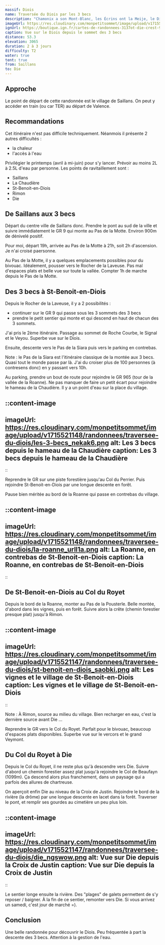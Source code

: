 ```yaml
---
massif: Diois
name: Traversée du Diois par les 3 becs
description: "Chamonix a son Mont-Blanc, les Écrins ont la Meije, le Diois a les 3 becs ! Cet itinéraire propose une traversée de cette région bien moins connue que le majestueux Vercors qui la surplombe. Une randonnée entre forêts, rivières et villages, à réaliser au printemps."
imageUrl: https://res.cloudinary.com/monpetitsommet/image/upload/v1715521148/randonnees/traversee-du-diois/le-signal_xk4bmu.png
ignUrl: https://boutique.ign.fr/cartes-de-randonnees-3137ot-die-crest-9782758551447-6.html
caption: Vue sur le Diois depuis le sommet des 3 becs
distance: 53.3
elevation: 3065
duration: 2 à 3 jours
difficulty: T2
water: true
tent: true
from: Saillans
to: Die
---
```


## Approche

Le point de départ de cette randonnée est le village de Saillans. On peut y accéder en train (ou car TER) au départ de Valence.

## Recommandations

Cet itinéraire n'est pas difficile techniquement. Néanmois il présente 2 autres difficultés :
- la chaleur
- l'accès à l'eau

Privilégier le printemps (avril à mi-juin) pour s'y lancer. Prévoir au moins 2L à 2.5L d'eau par personne. Les points de ravitaillement sont :
- Saillans
- La Chaudière
- St-Benoit-en-Diois
- Rimon
- Die

## De Saillans aux 3 becs

Départ du centre ville de Saillans donc. Prendre le pont au sud de la ville et suivre immédiatement le GR 9 qui monte au Pas de la Motte. Environ 900m de dénivelé positif.

Pour moi, départ 19h, arrivée au Pas de la Motte à 21h, soit 2h d'ascension. Je n'ai croisé paersonne.

Au Pas de la Motte, il y a quelques emplacements possibles pour du bivouac. Idéalement, pousser vers le Rocher de la Laveuse. Pas mal d'espaces plats et belle vue sur toute la vallée. Compter 1h de marche depuis le Pas de la Motte.

## Des 3 becs à St-Benoit-en-Diois

Depuis le Rocher de la Laveuse, il y a 2 possibilités :
- continuer sur le GR 9 qui passe sous les 3 sommets des 3 becs
- prendre le petit sentier qui monte et qui descend en haut de chacun des 3 sommets.

J'ai pris le 2ème itinéraire. Passage au sommet de Roche Courbe, le Signal et le Veyou. Superbe vue sur le Diois.

Ensuite, descente vers le Pas de la Siara puis vers le parking en contrebas.

Note : le Pas de la Siara est l'itinéraire classique de la montée aux 3 becs. Quasi tout le monde passe par là. J'ai du croiser plus de 100 personnes (à contresens donc) en y passant vers 10h.

Au parking, prendre un bout de route pour rejoindre le GR 965 (tour de la vallée de la Roanne). Ne pas manquer de faire un petit écart pour rejoindre le hameau de la Chaudière. Il y a un point d'eau sur la place du village.

::content-image
---
imageUrl: https://res.cloudinary.com/monpetitsommet/image/upload/v1715521148/randonnees/traversee-du-diois/les-3-becs_nekak6.png
alt: Les 3 becs depuis le hameau de la Chaudière
caption: Les 3 becs depuis le hameau de la Chaudière
---
::

Reprendre le GR sur une piste forestière jusqu'au Col du Perrier. Puis rejoindre St-Benoit-en-Diois par une longue descente en forêt.

Pause bien méritée au bord de la Roanne qui passe en contrebas du village.

::content-image
---
imageUrl: https://res.cloudinary.com/monpetitsommet/image/upload/v1715521148/randonnees/traversee-du-diois/la-roanne_urll1a.png
alt: La Roanne, en contrebas de St-Benoit-en-Diois
caption: La Roanne, en contrebas de St-Benoit-en-Diois
---
::

## De St-Benoit-en-Diois au Col du Royet

Depuis le bord de la Roanne, monter au Pas de la Pousterle. Belle montée, d'abord dans les vignes, puis en forêt. Suivre alors la crête (chemin forestier presque plat) jusqu'à Rimon.

::content-image
---
imageUrl: https://res.cloudinary.com/monpetitsommet/image/upload/v1715521147/randonnees/traversee-du-diois/st-benoit-en-diois_saobki.png
alt: Les vignes et le village de St-Benoit-en-Diois
caption: Les vignes et le village de St-Benoit-en-Diois
---
::

Note : À Rimon, source au milieu du village. Bien recharger en eau, c'est la dernière source avant Die ...

Reprendre le GR vers le Col du Royet. Parfait pour le bivouac, beaucoup d'espaces plats disponibles. Superbe vue sur le vercors et le grand Veymont.

## Du Col du Royet à Die

Depuis le Col du Royet, il ne reste plus qu'à descendre vers Die. Suivre d'abord un chemin forestier assez plat jusqu'à rejoindre le Col de Beaufayn (1099m). Ça descend alors plus franchement, dans un paysage qui a parfois des allures de chartreuse.

On aperçoit enfin Die au niveau de la Croix de Justin. Rejoindre le bord de la rivière (la drôme) par une longue descente en lacet dans la forêt. Traverser le pont, et remplir ses gourdes au cimetière un peu plus loin.

::content-image
---
imageUrl: https://res.cloudinary.com/monpetitsommet/image/upload/v1715521147/randonnees/traversee-du-diois/die_ngswow.png
alt: Vue sur Die depuis la Croix de Justin
caption: Vue sur Die depuis la Croix de Justin
---
::

Le sentier longe ensuite la rivière. Des "plages" de galets permettent de s'y reposer / baigner. À la fin de ce sentier, remonter vers Die. Si vous arrivez un samedi, c'est jour de marché =).

## Conclusion
Une belle randonnée pour découvrir le Diois. Peu fréquentée à part la descente des 3 becs. Attention à la gestion de l'eau.


